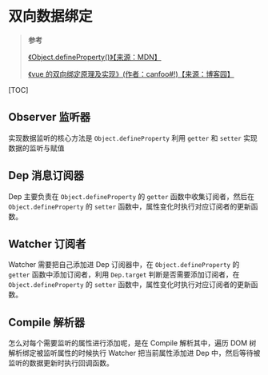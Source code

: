 <!--
 * @Author: yaohebin
 * @Date: 2021-02-02 07:52:06
 * @LastEditTime: 2022-07-14 16:25:43
 * @LastEditors: yaohebin
 * @Description: 双向数据绑定
-->
# 双向数据绑定

> **参考**
>
> [《Object.defineProperty()》【来源：MDN】](https://developer.mozilla.org/zh-CN/docs/Web/JavaScript/Reference/Global_Objects/Object/defineProperty)
>
> [《vue 的双向绑定原理及实现》(作者：canfoo#!)【来源：博客园】](https://www.cnblogs.com/canfoo/p/6891868.html)

[TOC]

## Observer 监听器

实现数据监听的核心方法是 `Object.defineProperty` 利用 `getter` 和 `setter` 实现数据的监听与赋值

## Dep 消息订阅器

Dep 主要负责在 `Object.defineProperty` 的 `getter` 函数中收集订阅者，然后在 `Object.defineProperty` 的 `setter` 函数中，属性变化时执行对应订阅者的更新函数。

## Watcher 订阅者

Watcher 需要把自己添加进 Dep 订阅器中，在 `Object.defineProperty` 的 `getter` 函数中添加订阅者，利用 `Dep.target` 判断是否需要添加订阅者，在 `Object.defineProperty` 的 `setter` 函数中，属性变化时执行对应订阅者的更新函数。

## Compile 解析器

怎么对每个需要监听的属性进行添加呢，是在 Compile 解析其中，遍历 DOM 树解析绑定被监听属性的时候执行 Watcher 把当前属性添加进 Dep 中，然后等待被监听的数据更新时执行回调函数。
